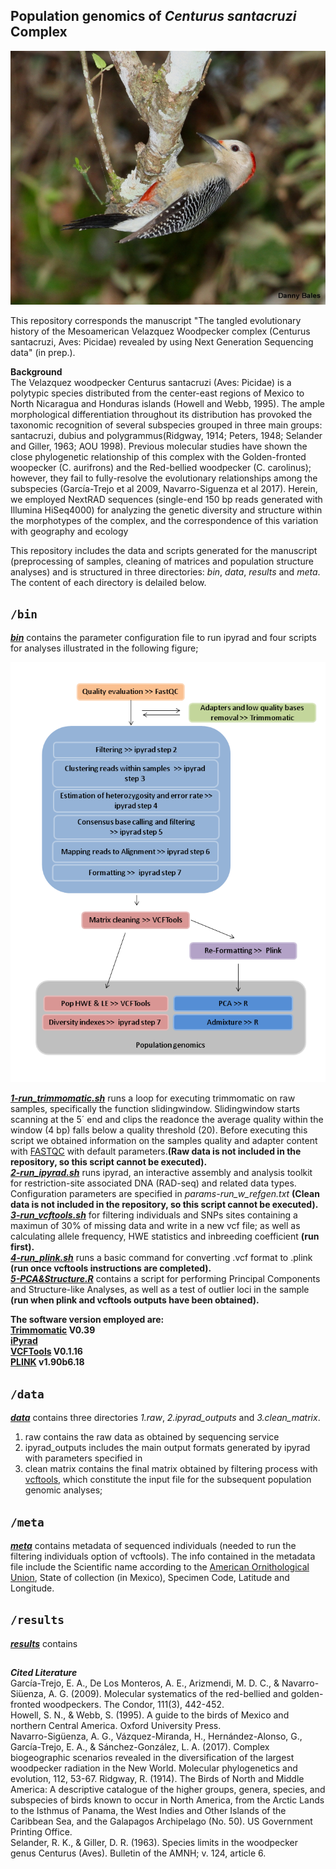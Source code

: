 ## Population genomics of _Centurus santacruzi_ Complex

![](mela.jpeg) 

This repository corresponds the manuscript "The tangled evolutionary history of the Mesoamerican Velazquez Woodpecker complex (Centurus santacruzi, Aves: Picidae) revealed by using Next Generation Sequencing data" (in prep.). 

**Background**  
The Velazquez woodpecker Centurus santacruzi (Aves: Picidae) is a polytypic species distributed from the center-east regions of Mexico to North Nicaragua and Honduras islands (Howell and Webb, 1995). The ample morphological differentiation throughout its distribution has provoked the taxonomic recognition of several subspecies grouped in three main groups: santacruzi, dubius and polygrammus(Ridgway, 1914; Peters, 1948; Selander and Giller, 1963; AOU 1998). Previous molecular studies have shown the close phylogenetic relationship of this complex with the Golden-fronted woopecker (C. aurifrons) and the Red-bellied woodpecker (C. carolinus); however, they fail to fully-resolve the evolutionary relationships among the subspecies (García-Trejo et al 2009, Navarro-Siguenza et al 2017). Herein, we employed NextRAD sequences (single-end 150 bp reads generated with Illumina HiSeq4000) for analyzing the genetic diversity and structure within the morphotypes of the complex, and the correspondence of this variation with geography and ecology
  
This repository includes the data and scripts generated for the manuscript (preprocessing of samples, cleaning of matrices and population structure analyses) and is structured in three directories: _bin_, _data_, _results_ and _meta_. The content of each directory is delailed below.
   
## `/bin`
**[_bin_](/bin)** contains the parameter configuration file to run ipyrad and four scripts for analyses illustrated in the following figure;    
  
![](workflow.png) 
  

**[_1-run_trimmomatic.sh_](/bin/1-run_trimmomatic.sh)** runs a loop for executing trimmomatic on raw samples, specifically the function slidingwindow. Slidingwindow starts scanning at the 5´ end and clips the readonce the average quality within the window (4 bp) falls below a quality threshold (20). Before executing this script we obtained information on the samples quality and adapter content with [FASTQC](http://www.bioinformatics.babraham.ac.uk/projects/fastqc/) with default parameters.**(Raw data is not included in the repository, so this script cannot be executed).**   
**[_2-run_ipyrad.sh_](/bin/2-run_ipyrad.sh)**
runs ipyrad, an interactive assembly and analysis toolkit for restriction-site associated DNA (RAD-seq) and related data types. Configuration parameters are specified in *params-run_w_refgen.txt* **(Clean data is not included in the repository, so this script cannot be executed).**   
**[_3-run_vcftools.sh_](/bin/3-run_vcftools.sh)** for filtering individuals and SNPs sites containing a maximun of 30% of missing data and write in a new vcf file; as well as calculating allele frequency, HWE statistics and inbreeding coefficient **(run first).**    
**[_4-run_plink.sh_](/bin/4-run_plink.sh)** runs a basic command for converting .vcf format to .plink **(run once vcftools instructions are completed).**    
**[_5-PCA&Structure.R_](/bin/5-PCA&Structure.R)** contains a script for performing Principal Components and Structure-like Analyses, as well as a test of outlier loci in the sample **(run when plink and vcftools outputs have been obtained).**  
  
**The software version employed are:  
[Trimmomatic](http://www.usadellab.org/cms/?page=trimmomatic) V0.39  
[iPyrad](https://ipyrad.readthedocs.io/en/latest/index.html)  
[VCFTools](https://vcftools.github.io/) V0.1.16  
[PLINK](http://zzz.bwh.harvard.edu/plink/) v1.90b6.18**  

## `/data`
**[_data_](/data)** contains three directories *1.raw*, *2.ipyrad_outputs* and *3.clean_matrix*.  

1. raw contains the raw data as obtained by sequencing service
2. ipyrad_outputs includes the main output formats generated by ipyrad with parameters specified in 
3. clean matrix contains the final matrix obtained by filtering process with [vcftools](https://vcftools.github.io/), which constitute the input file for the subsequent population genomic analyses;  

## `/meta`
**[_meta_](/meta)** contains metadata of sequenced individuals (needed to run the filtering individuals option of vcftools).  The info contained in the metadata file include the Scientific name according to the [American Ornithological Union](https://americanornithology.org/publications/north-and-middle-american-checklist/), State of collection (in Mexico), Specimen Code, Latitude and Longitude.
  
## `/results`
**[_results_](/results)** contains


##
  
***Cited Literature***  
García-Trejo, E. A., De Los Monteros, A. E., Arizmendi, M. D. C., & Navarro-Siüenza, A. G. (2009). Molecular systematics of the red-bellied and golden-fronted woodpeckers. The Condor, 111(3), 442-452.  
Howell, S. N., & Webb, S. (1995). A guide to the birds of Mexico and northern Central America. Oxford University Press.  
Navarro-Sigüenza, A. G., Vázquez-Miranda, H., Hernández-Alonso, G., García-Trejo, E. A., & Sánchez-González, L. A. (2017). Complex biogeographic scenarios revealed in the diversification of the largest woodpecker radiation in the New World. Molecular phylogenetics and evolution, 112, 53-67. 
Ridgway, R. (1914). The Birds of North and Middle America: A descriptive catalogue of the higher groups, genera, species, and subspecies of birds known to occur in North America, from the Arctic Lands to the Isthmus of Panama, the West Indies and Other Islands of the Caribbean Sea, and the Galapagos Archipelago (No. 50). US Government Printing Office.  
Selander, R. K., & Giller, D. R. (1963). Species limits in the woodpecker genus Centurus (Aves). Bulletin of the AMNH; v. 124, article 6.



 
